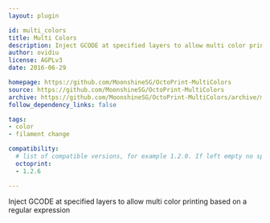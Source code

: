 ```yaml
---
layout: plugin

id: multi_colors
title: Multi Colors
description: Inject GCODE at specified layers to allow multi color printing
author: ovidiu
license: AGPLv3
date: 2016-06-29

homepage: https://github.com/MoonshineSG/OctoPrint-MultiColors
source: https://github.com/MoonshineSG/OctoPrint-MultiColors
archive: https://github.com/MoonshineSG/OctoPrint-MultiColors/archive/master.zip
follow_dependency_links: false

tags:
- color
- filament change

compatibility:
  # list of compatible versions, for example 1.2.0. If left empty no specific version requirement will be assumed
  octoprint:
  - 1.2.6

---
```


Inject GCODE at specified layers to allow multi color printing based on a regular expression